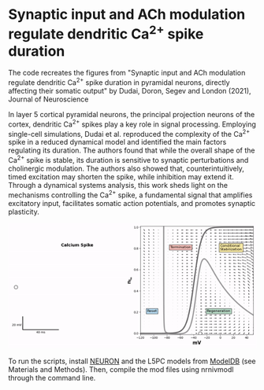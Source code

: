# Synaptic input and ACh modulation regulate dendritic Ca<sup>2+</sup> spike duration

The code recreates the figures from "Synaptic input and ACh modulation regulate dendritic Ca<sup>2+</sup> spike duration in pyramidal neurons, directly affecting their somatic output" by Dudai, Doron, Segev and London (2021), Journal of Neuroscience

In layer 5 cortical pyramidal neurons, the principal projection neurons of the cortex, dendritic Ca<sup>2+</sup> spikes play a key role in signal processing. Employing single-cell simulations, Dudai et al. reproduced the complexity of the Ca<sup>2+</sup> spike in a reduced dynamical model and identified the main factors regulating its duration. The authors found that while the overall shape of the Ca<sup>2+</sup> spike is stable, its duration is sensitive to synaptic perturbations and cholinergic modulation. The authors also showed that, counterintuitively, timed excitation may shorten the spike, while inhibition may extend it. Through a dynamical systems analysis, this work sheds light on the mechanisms controlling the Ca<sup>2+</sup> spike, a fundamental signal that amplifies excitatory input, facilitates somatic action potentials, and promotes synaptic plasticity.

![Ca2+ Spike Dynamics](https://github.com/amirdud/ca_spike_modulation/blob/main/Ca_Spike_Video.gif)

To run the scripts, install [NEURON](https://neuron.yale.edu/) and the L5PC models from [ModelDB](https://senselab.med.yale.edu/ModelDB/default) (see Materials and Methods). Then, compile the mod files using nrnivmodl through the command line.
